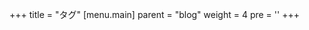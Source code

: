 +++
title = "タグ"
[menu.main]
  parent = "blog"
  weight = 4
  pre = '<i class="fas fa-fw fa-tags me-1"></i>'
+++
